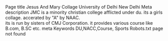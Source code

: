 <html>
<body>
<tr>
<td>Page title</td> 
<td>Jesus And Mary Collage University of Delhi New Delhi</td>
<td>Meta description</td> 
<td>JMC is a minority christian college afflicted under du. its a girls collage. accerated by "A" by NAAC. <br>
its is run by sisters of CMJ Corporation. it provides various course like B.com, B.SC etc.</td>
<td>meta Keywords</td> 
<td>DU,NACC,Course, Sports</td>
<td>Robots.txt</td>
<td>page not found</td>
</tr>
</body>
</html>
